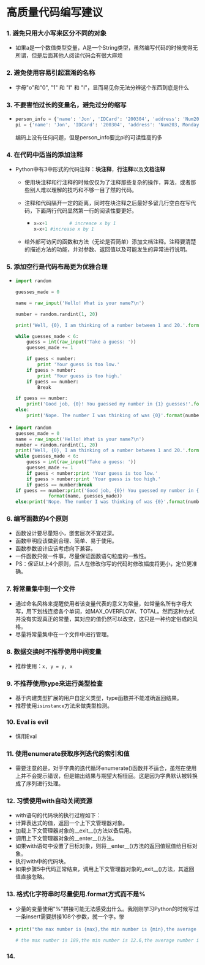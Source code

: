 # 高质量代码编写建议

### 1. 避免只用大小写来区分不同的对象

- 如果a是一个数值类型变量，A是一个String类型，虽然编写代码的时候觉得无所谓，但是后面其他人阅读代码会有很大麻烦


### 2. 避免使用容易引起混淆的名称

- 字母"o"和"0", "1" 和 "l" 和 "I"，显而易见你无法分辨这个东西到底是什么

### 3. 不要害怕过长的变量名，避免过分的缩写

- ```python
  person_info = {'name': 'Jon', 'IDCard': '200304', 'address': 'Num203, Monday Road', 'email': 'test@gail.com'}
  pi = {'name': 'Jon', 'IDCard': '200304', 'address': 'Num203, Monday Road', 'email': 'test@gail.com'}
  ```

  编码上没有任何问题，但是person_info要比pi的可读性高的多

### 4. 在代码中适当的添加注释

- Python中有3中形式的代码注释：**块注释**，**行注释**以及**文档注释**

  - 使用块注释和行注释的时候仅仅为了注释那些复杂的操作，算法，或者那些别人难以理解的技巧和不够一目了然的代码。

  - 注释和代码隔开一定的距离，同时在块注释之后最好多留几行空白在写代码，下面两行代码显然第一行的阅读性要更好。

    - ```python
      x=x+1        # increace x by 1    
      x=x+1 #increase x by 1             
      ```

  - 给外部可访问的函数和方法（无论是否简单）添加文档注释。注释要清楚的描述方法的功能，并对参数、返回值以及可能发生的异常进行说明。

### 5. 添加空行是代码布局更为优雅合理

- ```python
  import random
  
  guesses_made = 0
  
  name = raw_input('Hello! What is your name?\n')
  
  number = random.randint(1, 20)
  
  print('Well, {0}, I am thinking of a number between 1 and 20.'.format(name))
  
  while guesses_made < 6:
      guess = int(raw_input('Take a guess: '))
      guesses_made += 1
  
      if guess < number:
          print 'Your guess is too low.'
      if guess > number:
          print 'Your guess is too high.'
      if guess == number:
          Break
  
  if guess == number:
      print('Good job, {0}! You guessed my number in {1} guesses!'.format(name, guesses_made))
  else:
      print('Nope. The number I was thinking of was {0}'.format(number))
  ```

- ```python
  import random
  guesses_made = 0
  name = raw_input('Hello! What is your name?\n')
  number = random.randint(1, 20)
  print('Well, {0}, I am thinking of a number between 1 and 20.'.format(name))
  while guesses_made < 6:
      guess = int(raw_input('Take a guess: '))
      guesses_made += 1
      if guess < number:print 'Your guess is too low.'
      if guess > number:print 'Your guess is too high.'
      if guess == number:break
  if guess == number:print('Good job, {0}! You guessed my number in {1} guesses!'.
              format(name, guesses_made))
  else:print('Nope. The number I was thinking of was {0}'.format(number))
  ```


### 6. 编写函数的4个原则

- 函数设计要尽量短小，嵌套层次不宜过深。
- 函数申明应该做到合理、简单、易于使用。
- 函数参数设计应该考虑向下兼容。
- 一件函数只做一件事，尽量保证函数语句粒度的一致性。
- PS：保证以上4个原则，后人在修改你写的代码时修改幅度将更小，定位更准确。

### 7. 将常量集中到一个文件

- 通过命名风格来提醒使用者该变量代表的意义为常量，如常量名所有字母大写，用下划线连接各个单词，如MAX_OVERFLOW、TOTAL。然而这种方式并没有实现真正的常量，其对应的值仍然可以改变，这只是一种约定俗成的风格。
- 尽量将常量集中在一个文件中进行管理。

### 8. 数据交换时不推荐使用中间变量

- 推荐使用：`x, y = y, x`

### 9. 不推荐使用type来进行类型检查

- 基于内建类型扩展的用户自定义类型，type函数并不能准确返回结果。
- 推荐使用`isinstance`方法来做类型检测。

### 10. Eval is evil

- 慎用Eval 

### 11. 使用enumerate获取序列迭代的索引和值

- 需要注意的是，对于字典的迭代循环enumerate()函数并不适合，虽然在使用上并不会提示错误，但是输出结果与期望大相径庭。这是因为字典默认被转换成了序列进行处理。

### 12. 习惯使用with自动关闭资源

- with语句的代码块的执行过程如下：
- 计算表达式的值，返回一个上下文管理器对象。
- 加载上下文管理器对象的__exit__()方法以备后用。
- 调用上下文管理器对象的__enter__()方法。
- 如果with语句中设置了目标对象，则将__enter__()方法的返回值赋值给目标对象。
- 执行with中的代码块。
- 如果步骤5中代码正常结束，调用上下文管理器对象的_exit__()方法，其返回值直接忽略。

### 13. 格式化字符串时尽量使用.format方式而不是%

- 少量的变量使用"%"拼接可能无法感受出什么。我刚刚学习Python的时候写过一条insert需要拼接108个参数，就一个字。惨

- ```python
  print("the max number is {max},the min number is {min},the average number is {average:0.3f}".format(max=189, min=12.6, average=23.5))
        
  # the max number is 189,the min number is 12.6,the average number is 23.500)
  ```

### 14. 

